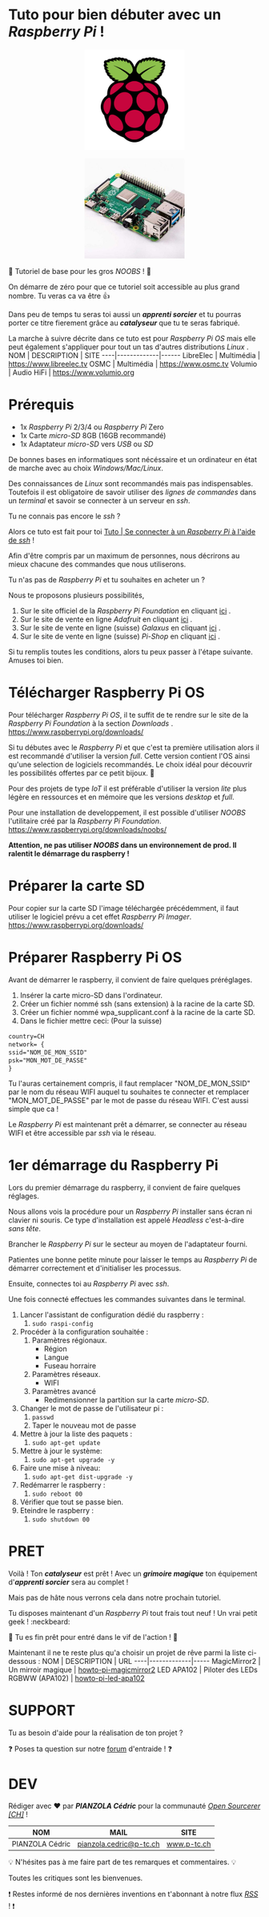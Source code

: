 # Tuto pour bien débuter avec un *Raspberry Pi* !
<p align="center">
  <img width="200" height="200" src="/img/raspberrypi-400x400.png">
</p>
<p align="center">
  <img width="200" height="200" src="/img/RASPBERRY PI - V3 - 400x400.jpg">
</p>

:checkered_flag: Tutoriel de base pour les gros *NOOBS* ! :checkered_flag:

On démarre de zéro pour que ce tutoriel soit accessible au plus grand nombre. Tu veras ca va être :thumbsup:

Dans peu de temps tu seras toi aussi un ***apprenti sorcier*** et tu pourras porter ce titre fierement grâce au ***catalyseur*** que tu te seras fabriqué.

La marche à suivre décrite dans ce tuto est pour *Raspberry Pi OS* mais elle peut également s'appliquer pour tout un tas d'autres distributions *Linux* .
NOM | DESCRIPTION | SITE
----|-------------|------
LibreElec | Multimédia | https://www.libreelec.tv
OSMC | Multimédia | https://www.osmc.tv
Volumio | Audio HiFi | https://www.volumio.org

# Prérequis
* 1x *Raspberry Pi* 2/3/4 ou *Raspberry Pi* Zero
* 1x Carte *micro-SD* 8GB (16GB recommandé)
* 1x Adaptateur *micro-SD* vers *USB* ou *SD*

De bonnes bases en informatiques sont nécéssaire et un ordinateur en état de marche avec au choix *Windows/Mac/Linux*.

Des connaissances de *Linux* sont recommandés mais pas indispensables. Toutefois il est obligatoire de savoir utiliser des *lignes de commandes* dans un *terminal* et savoir se connecter à un serveur en *ssh*.

Tu ne connais pas encore le *ssh* ?

Alors ce tuto est fait pour toi [Tuto | Se connecter à un *Raspberry Pi* à l'aide de *ssh*]() !

Afin d'être compris par un maximum de personnes, nous décrirons au mieux chacune des commandes que nous utiliserons.

Tu n'as pas de *Raspberry Pi* et tu souhaites en acheter un ?

Nous te proposons plusieurs possibilités,
1. Sur le site officiel de la *Raspberry Pi Foundation* en cliquant [ici](https://www.raspberrypi.org/) .
2. Sur le site de vente en ligne *Adafruit* en cliquant [ici](https://www.adafruit.com/) .
3. Sur le site de vente en ligne (suisse) *Galaxus* en cliquant [ici](https://www.galaxus.ch) .
4. Sur le site de vente en ligne (suisse) *Pi-Shop* en cliquant [ici](https://www.pi-shop.ch) .

Si tu remplis toutes les conditions, alors tu peux passer à l'étape suivante. Amuses toi bien.

# Télécharger Raspberry Pi OS
Pour télécharger *Raspberry Pi OS*, il te suffit de te rendre sur le site de la *Raspberry Pi Foundation* à la section *Downloads* .
https://www.raspberrypi.org/downloads/

Si tu débutes avec le *Raspberry Pi* et que c'est ta première utilisation alors il est recommandé d'utiliser la version *full*. Cette version contient l'OS ainsi qu'une selection de logiciels recommandés. Le choix idéal pour découvrir les possibilités offertes par ce petit bijoux. :gem:

Pour des projets de type *IoT* il est préférable d'utiliser la version *lite* plus légère en ressources et en mémoire que les versions *desktop* et *full*.

Pour une installation de developpement, il est possible d'utiliser *NOOBS* l'utilitaire créé par la *Raspberry Pi Foundation*.
https://www.raspberrypi.org/downloads/noobs/

**Attention, ne pas utiliser *NOOBS* dans un environnement de prod. Il ralentit le démarrage du raspberry !**

# Préparer la carte SD
Pour copier sur la carte SD l'image téléchargée précédemment, il faut utiliser le logiciel prévu a cet effet *Raspberry Pi Imager*.
https://www.raspberrypi.org/downloads/

# Préparer Raspberry Pi OS
Avant de démarrer le raspberry, il convient de faire quelques préréglages.
1. Insérer la carte micro-SD dans l'ordinateur.
2. Créer un fichier nommé ssh (sans extension) à la racine de la carte SD.
3. Créer un fichier nommé wpa_supplicant.conf à la racine de la carte SD.
4. Dans le fichier mettre ceci: (Pour la suisse)
```
country=CH
network= {
ssid="NOM_DE_MON_SSID"
psk="MON_MOT_DE_PASSE"   
}
```
Tu l'auras certainement compris, il faut remplacer "NOM_DE_MON_SSID" par le nom du réseau WIFI auquel tu souhaites te connecter et remplacer "MON_MOT_DE_PASSE" par le mot de passe du réseau WIFI. C'est aussi simple que ca !

Le *Raspberry Pi* est maintenant prêt a démarrer, se connecter au réseau WIFI et être accessible par *ssh* via le réseau.

# 1er démarrage du Raspberry Pi
Lors du premier démarrage du raspberry, il convient de faire quelques réglages.

Nous allons vois la procédure pour un *Raspberry Pi* installer sans écran ni clavier ni souris. Ce type d'installation est appelé *Headless* c'est-à-dire *sans tête*.

Brancher le *Raspberry Pi* sur le secteur au moyen de l'adaptateur fourni.

Patientes une bonne petite minute pour laisser le temps au *Raspberry Pi* de démarrer correctement et d'initialiser les processus.

Ensuite, connectes toi au *Raspberry Pi* avec *ssh*. 

Une fois connecté effectues les commandes suivantes dans le terminal.

1. Lancer l'assistant de configuration dédié du raspberry :
    1. `sudo raspi-config`
2. Procéder à la configuration souhaitée :
    1. Paramètres régionaux.
        * Région
        * Langue
        * Fuseau horraire
    2. Paramètres réseaux.
        * WIFI
    3. Paramètres avancé
        * Redimensionner la partition sur la carte *micro-SD*.
3. Changer le mot de passe de l'utilisateur pi :
    1. `passwd`
    2. Taper le nouveau mot de passe
4. Mettre à jour la liste des paquets :
    1. `sudo apt-get update`
5. Mettre à jour le système:
    1. `sudo apt-get upgrade -y`
6. Faire une mise à niveau:
    1. `sudo apt-get dist-upgrade -y`
7. Redémarrer le raspberry :
    1. `sudo reboot 00`
8. Vérifier que tout se passe bien.
9. Eteindre le raspberry :
    1. `sudo shutdown 00`

# PRET
Voilà ! Ton ***catalyseur*** est prêt ! Avec un ***grimoire magique*** ton équipement d'***apprenti sorcier*** sera au complet !

Mais pas de hâte nous verrons cela dans notre prochain tutoriel.

Tu disposes maintenant d'un *Raspberry Pi* tout frais tout neuf ! Un vrai petit geek ! :neckbeard:

:checkered_flag: Tu es fin prêt pour entré dans le vif de l'action ! :checkered_flag:


Maintenant il ne te reste plus qu'a choisir un projet de rêve parmi la liste ci-dessous :
NOM | DESCRIPTION | URL
----|-------------|-----
MagicMirror2 | Un mirroir magique | [howto-pi-magicmirror2]()
LED APA102 | Piloter des LEDs RGBWW (APA102) | [howto-pi-led-apa102]()

# SUPPORT
Tu as besoin d'aide pour la réalisation de ton projet ?

:question: Poses ta question sur notre [forum](https://www.opensourcerer.ch/forums) d'entraide ! :question:

# DEV
Rédiger avec :heart: par ***PIANZOLA Cédric*** pour la communauté [*Open Sourcerer [CH]*](https://www.opensourcerer.ch) !

NOM | MAIL | SITE
----|------|------
PIANZOLA Cédric | pianzola.cedric@p-tc.ch | www.p-tc.ch

:bulb: N'hésites pas à me faire part de tes remarques et commentaires. :bulb:

Toutes les critiques sont les bienvenues.

:exclamation: Restes informé de nos dernières inventions en t'abonnant à notre flux [*RSS*](https://www.opensourcerer.ch/feed) ! :exclamation:
